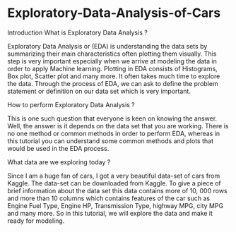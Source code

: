 # Exploratory-Data-Analysis-of-Cars

Introduction
What is Exploratory Data Analysis ?

Exploratory Data Analysis or (EDA) is understanding the data sets by summarizing their main characteristics often plotting them visually. This step is very important especially when we arrive at modeling the data in order to apply Machine learning. Plotting in EDA consists of Histograms, Box plot, Scatter plot and many more. It often takes much time to explore the data. Through the process of EDA, we can ask to define the problem statement or definition on our data set which is very important.

How to perform Exploratory Data Analysis ?

This is one such question that everyone is keen on knowing the answer. Well, the answer is it depends on the data set that you are working. There is no one method or common methods in order to perform EDA, whereas in this tutorial you can understand some common methods and plots that would be used in the EDA process.

What data are we exploring today ?

Since I am a huge fan of cars, I got a very beautiful data-set of cars from Kaggle. The data-set can be downloaded from Kaggle. To give a piece of brief information about the data set this data contains more of 10, 000 rows and more than 10 columns which contains features of the car such as Engine Fuel Type, Engine HP, Transmission Type, highway MPG, city MPG and many more. So in this tutorial, we will explore the data and make it ready for modeling.
